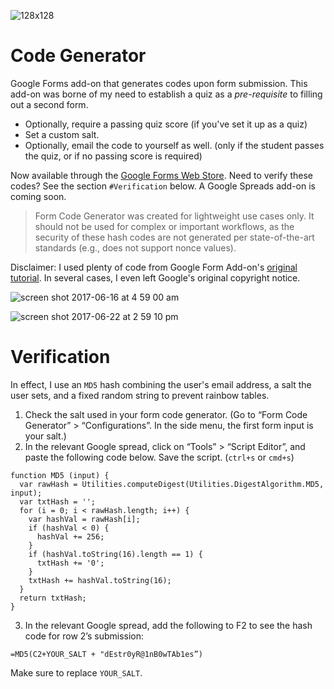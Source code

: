 ![128x128](https://user-images.githubusercontent.com/2068077/27226478-1f04d1d0-5254-11e7-95b7-00ebe45def79.png)

# Code Generator
Google Forms add-on that generates codes upon form submission. This add-on was borne of my need to establish a quiz as a *pre-requisite* to filling out a second form.

- Optionally, require a passing quiz score (if you've set it up as a quiz)
- Set a custom salt.
- Optionally, email the code to yourself as well. (only if the student passes the quiz, or if no passing score is required)

Now available through the [Google Forms Web Store](https://chrome.google.com/webstore/detail/form-code-generator/dobboooonnlomcgidfnpmeipdcdennnh). Need to verify these codes? See the section `#Verification` below. A Google Spreads add-on is coming soon.

> Form Code Generator was created for lightweight use cases only. It should not be used for complex or important workflows, as the security of these hash codes are not generated per state-of-the-art standards (e.g., does not support nonce values).

Disclaimer: I used plenty of code from Google Form Add-on's [original tutorial](https://developers.google.com/apps-script/quickstart/forms-add-on). In several cases, I even left Google's original copyright notice.

![screen shot 2017-06-16 at 4 59 00 am](https://user-images.githubusercontent.com/2068077/27226486-27bb1f64-5254-11e7-88cc-72a307145535.png)

![screen shot 2017-06-22 at 2 59 10 pm](https://user-images.githubusercontent.com/2068077/27457941-6941911e-575b-11e7-9ce0-b7ccae058229.png)

# Verification

In effect, I use an `MD5` hash combining the user's email address, a salt the user sets, and a fixed random string to prevent rainbow tables.

1. Check the salt used in your form code generator. (Go to “Form Code Generator” > “Configurations”. In the side menu, the first form input is your salt.)
2. In the relevant Google spread, click on “Tools” > “Script Editor”, and paste the following code below. Save the script. (`ctrl+s` or `cmd+s`)

````
function MD5 (input) {
  var rawHash = Utilities.computeDigest(Utilities.DigestAlgorithm.MD5, input);
  var txtHash = '';
  for (i = 0; i < rawHash.length; i++) {
    var hashVal = rawHash[i];
    if (hashVal < 0) {
      hashVal += 256;
    }
    if (hashVal.toString(16).length == 1) {
      txtHash += '0';
    }
    txtHash += hashVal.toString(16);
  }
  return txtHash;
}
````

3. In the relevant Google spread, add the following to F2 to see the hash code for row 2’s submission:

```
=MD5(C2+YOUR_SALT + "dEstr0yR@1nB0wTAb1es”)
```

Make sure to replace `YOUR_SALT`.